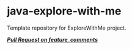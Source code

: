 # java-explore-with-me
Template repository for ExploreWithMe project.

[***Pull Request on feature_comments***](https://github.com/teymurosman/java-explore-with-me/pull/4)
